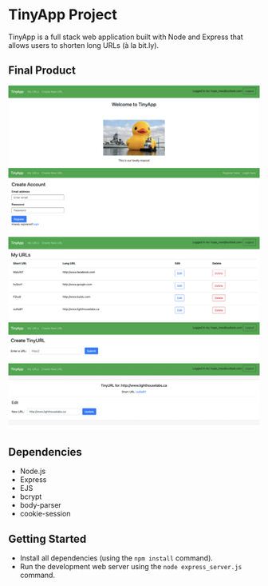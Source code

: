 # TinyApp Project

TinyApp is a full stack web application built with Node and Express that allows users to shorten long URLs (à la bit.ly).

## Final Product

!["Screenshot of home page"](https://github.com/Hope-Max/tinyapp/blob/master/docs/home-page.png?raw=true)
!["Screenshot of register page"](https://github.com/Hope-Max/tinyapp/blob/master/docs/register-page.png?raw=true)
!["screenshot of urls page"](https://github.com/Hope-Max/tinyapp/blob/master/docs/urls-page.png?raw=true)
!["screenshot of urls/new page"](https://github.com/Hope-Max/tinyapp/blob/master/docs/urls:new-page.png?raw=true)
!["screenshot of urls/shortURL page"](https://github.com/Hope-Max/tinyapp/blob/master/docs/urls:shortURL-page.png?raw=true)

## Dependencies

- Node.js
- Express
- EJS
- bcrypt
- body-parser
- cookie-session

## Getting Started

- Install all dependencies (using the `npm install` command).
- Run the development web server using the `node express_server.js` command.